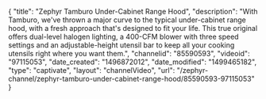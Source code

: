 {
    "title": "Zephyr Tamburo Under-Cabinet Range Hood",
    "description": "With Tamburo, we've thrown a major curve to the typical under-cabinet range hood, with a fresh approach that's designed to fit your life. This true original offers dual-level halogen lighting, a 400-CFM blower with three speed settings and an adjustable-height utensil bar to keep all your cooking utensils right where you want them.",
    "channelid": "85590593",
    "videoid": "97115053",
    "date_created": "1496872012",
    "date_modified": "1499465182",
    "type": "captivate",
    "layout": "channelVideo",
    "url": "\/zephyr-channel\/zephyr-tamburo-under-cabinet-range-hood\/85590593-97115053"
}